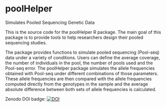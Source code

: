 # poolHelper
Simulates Pooled Sequencing Genetic Data

This is the source code for the poolHelper R package. The main goal of this package is to provide tools to help researchers design their pooled sequencing studies.

The package provides functions to simulate pooled sequencing (Pool-seq) data under a variety of conditions. Users can define the average coverage, the number of individuals in the pool, the number of pools used and the Pool-seq error. The poolHelper package simulates the allele frequencies obtained with Pool-seq under different combinations of those parameters. These allele frequencies are then compared with the allele frequencies computed directly from the genotypes in the sample and the average absolute difference between both sets of allele frequencies is calculated. 

Zenodo DOI badge: [![DOI](https://zenodo.org/badge/DOI/10.5281/zenodo.7520303.svg)](https://doi.org/10.5281/zenodo.7520303)
